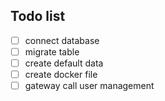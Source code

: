 ## Todo list
- [ ] connect database 
- [ ] migrate table
- [ ] create default data
- [ ] create docker file
- [ ] gateway call user management 
